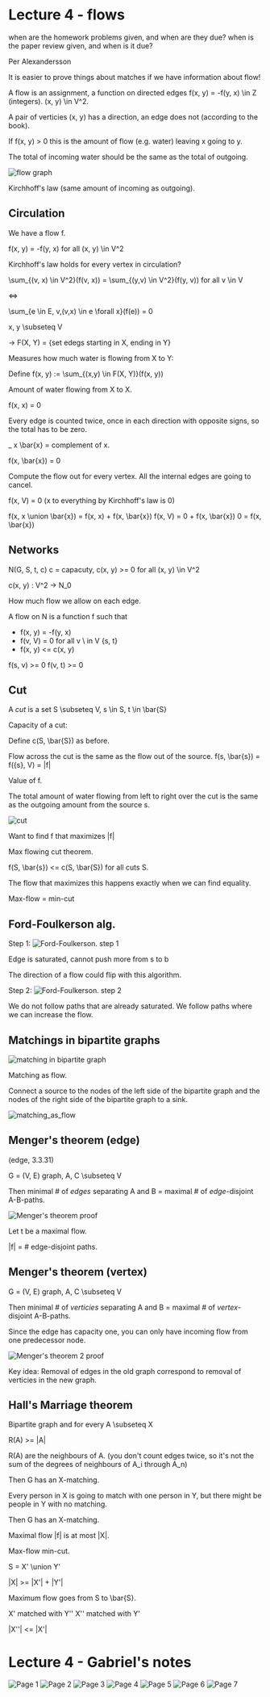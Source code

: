 # Lecture 4 - flows

when are the homework problems given, and when are they due?
when is the paper review given, and when is it due?

Per Alexandersson

It is easier to prove things about matches if we have information about flow!

A flow is an assignment, a function on directed edges f(x, y) = -f(y, x) \in Z (integers). (x, y) \in V^2.

A pair of verticies (x, y) has a direction, an edge does not (according to the book).

If f(x, y) > 0 this is the amount of flow (e.g. water) leaving x going to y.

The total of incoming water should be the same as the total of outgoing.

![flow graph](inc/lecture_4/flow.png)

Kirchhoff's law (same amount of incoming as outgoing).

## Circulation

We have a flow f.

f(x, y) = -f(y, x) for all (x, y) \in V^2

Kirchhoff's law holds for every vertex in circulation?

\sum_{(v, x) \in V^2}(f(v, x)) = \sum_{(y,v) \in V^2}(f(y, v))     for all v \in V

<=>

\sum_{e \in E, v,(v,x) \in e \forall x}(f(e)) = 0

x, y \subseteq V

->
F(X, Y) = {set edegs starting in X, ending in Y}


Measures how much water is flowing from X to Y:

   Define f(x, y) := \sum_{(x,y) \in F(X, Y)}(f(x, y))

Amount of water flowing from X to X.

   f(x, x) = 0

Every edge is counted twice, once in each direction with opposite signs, so the total has to be zero.

_
x
\bar{x} = complement of x.

f(x, \bar{x}) = 0

Compute the flow out for every vertex. All the internal edges are going to cancel.

f(x, V) = 0    (x to everything by Kirchhoff's law is 0)

f(x, x \union \bar{x}) = f(x, x) + f(x, \bar{x})
f(x, V) = 0 + f(x, \bar{x})
0 = f(x, \bar{x})

## Networks

N(G, S, t, c)   c = capacuty, c(x, y) >= 0 for all (x, y) \in V^2

c(x, y) : V^2 -> N_0

How much flow we allow on each edge.

A flow on N is a function f such that

* f(x, y) = -f(y, x)
* f(v, V) = 0  for all v \ in V \{s, t}
* f(x, y) <= c(x, y)

f(s, v) >= 0
f(v, t) >= 0

## Cut

A *cut* is a set S \subseteq V, s \in S, t \in \bar{S}

Capacity of a cut:

Define c(S, \bar{S}) as before.

Flow across the cut is the same as the flow out of the source.
f(s, \bar{s}) = f({s}, V) = |f|

Value of f.

The total amount of water flowing from left to right over the cut is the same as the outgoing amount from the source s.

![cut](inc/lecture_4/cut.png)


Want to find f that maximizes |f|

Max flowing cut theorem.

   f(S, \bar{s}) <= c(S, \bar{S})    for all cuts S.

The flow that maximizes this happens exactly when we can find equality.

Max-flow = min-cut

## Ford-Foulkerson alg.

Step 1:
![Ford-Foulkerson. step 1](inc/lecture_4/ford-folkersan.png)

Edge is saturated, cannot push more from s to b

The direction of a flow could flip with this algorithm.

Step 2:
![Ford-Foulkerson. step 2](inc/lecture_4/ford-folkersan_step_2.png)

We do not follow paths that are already saturated. We follow paths where we can increase the flow.

## Matchings in bipartite graphs

![matching in bipartite graph](inc/lecture_4/matchings_in_bipartite_graphs.png)

Matching as flow.

Connect a source to the nodes of the left side of the bipartite graph and the nodes of the right side of the bipartite graph to a sink.

![matching_as_flow](inc/lecture_4/matching_as_flow.png)

## Menger's theorem (edge)

(edge, 3.3.31)

G = (V, E) graph, A, C \subseteq V

Then minimal # of *edges* separating A and B = maximal # of *edge*-disjoint A-B-paths.

![Menger's theorem proof](inc/lecture_4/mengers_theorem.png)

Let t be a maximal flow.

|f| = # edge-disjoint paths.

## Menger's theorem (vertex)

G = (V, E) graph, A, C \subseteq V

Then minimal # of *verticies* separating A and B = maximal # of *vertex*-disjoint A-B-paths.

Since the edge has capacity one, you can only have incoming flow from one predecessor node.

![Menger's theorem 2 proof](inc/lecture_4/mengers_theorem_2.png)

Key idea: Removal of edges in the old graph correspond to removal of verticies in the new graph.

## Hall's Marriage theorem

Bipartite graph and for every A \subseteq X

R(A) >= |A|

R(A) are the neighbours of A. (you don't count edges twice, so it's not the sum of the degrees of neighbours of A_i through A_n)

Then G has an X-matching.

Every person in X is going to match with one person in Y, but there might be people in Y with no matching.

Then G has an X-matching.

Maximal flow |f| is at most |X|.

Max-flow min-cut.

S = X' \union Y'

|X| >= |X'| + |Y'|

Maximum flow goes from S to \bar{S}.

X' matched with Y''
X'' matched with Y'

|X''| <= |X'|

# Lecture 4 - Gabriel's notes
![Page 1](inc/lecture_4/handwritten/1.jpg)
![Page 2](inc/lecture_4/handwritten/2.jpg)
![Page 3](inc/lecture_4/handwritten/3.jpg)
![Page 4](inc/lecture_4/handwritten/4.jpg)
![Page 5](inc/lecture_4/handwritten/5.jpg)
![Page 6](inc/lecture_4/handwritten/6.jpg)
![Page 7](inc/lecture_4/handwritten/7.jpg)
